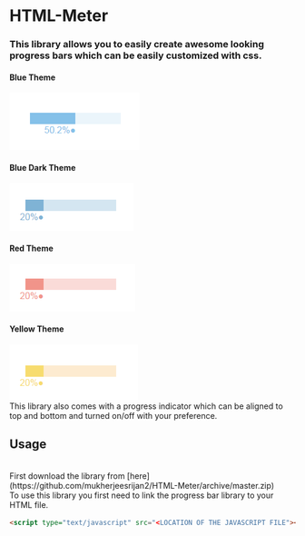 # HTML-Meter
### This library allows you to easily create awesome looking progress bars which can be easily customized with css.

#### Blue Theme
![DEMO](images/progressBarBlue.PNG)
#### Blue Dark Theme
![DEMO](images/progressBarBlueDark.PNG)
#### Red Theme
![DEMO](images/progressBarRed.PNG)
#### Yellow Theme
![DEMO](images/progressBarYellow.PNG)
<br>
This library also comes with a progress indicator which can be aligned to top and bottom and turned on/off with your preference.
<br>
## Usage
<br>
First download the library from [here](https://github.com/mukherjeesrijan2/HTML-Meter/archive/master.zip)
<br>
To use this library you first need to link the progress bar library to your HTML file.

```html
<script type="text/javascript" src="<LOCATION OF THE JAVASCRIPT FILE"></script>
```
